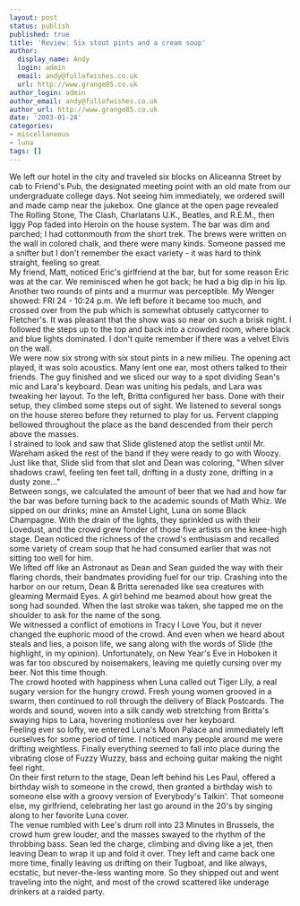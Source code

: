 ```yaml
---
layout: post
status: publish
published: true
title: 'Review: Six stout pints and a cream soup'
author:
  display_name: Andy
  login: admin
  email: andy@fullofwishes.co.uk
  url: http://www.grange85.co.uk
author_login: admin
author_email: andy@fullofwishes.co.uk
author_url: http://www.grange85.co.uk
date: '2003-01-24'
categories:
- miscellaneous
- luna
tags: []
---
```

<p>We left our hotel in the city and traveled six blocks on Aliceanna Street by cab to Friend's Pub, the designated meeting point with an old mate from our undergraduate college days. Not seeing him immediately, we ordered swill and made camp near the jukebox. One glance at the open page revealed The Rolling Stone, The Clash, Charlatans U.K., Beatles, and R.E.M., then Iggy Pop faded into Heroin on the house system. The bar was dim and parched; I had cottonmouth from the short trek. The brews were written on the wall in colored chalk, and there were many kinds. Someone passed me a snifter but I don't remember the exact variety - it was hard to think straight, feeling so great. <br />My friend, Matt, noticed Eric's girlfriend at the bar, but for some reason Eric was at the car. We reminisced when he got back; he had a big dip in his lip. Another two rounds of pints and a murmur was perceptible. My Wenger showed: FRI 24 - 10:24 p.m. We left before it became too much, and crossed over from the pub which is somewhat obtusely cattycorner to Fletcher's. It was pleasant that the show was so near on such a brisk night. I followed the steps up to the top and back into a crowded room, where black and blue lights dominated. I don't quite remember if there was a velvet Elvis on the wall.<br />We were now six strong with six stout pints in a new milieu. The opening act played, it was solo acoustics. Many lent one ear, most others talked to their friends. The guy finished and we sliced our way to a spot dividing Sean's mic and Lara's keyboard. Dean was uniting his pedals, and Lara was tweaking her layout. To the left, Britta configured her bass. Done with their setup, they climbed some steps out of sight. We listened to several songs on the house stereo before they returned to play for us. Fervent clapping bellowed throughout the place as the band descended from their perch above the masses.<br />I strained to look and saw that Slide glistened atop the setlist until Mr. Wareham asked the rest of the band if they were ready to go with Woozy. Just like that, Slide slid from that slot and Dean was coloring, "When silver shadows crawl, feeling ten feet tall, drifting in a dusty zone, drifting in a dusty zone..."<br />Between songs, we calculated the amount of beer that we had and how far the bar was before turning back to the academic sounds of Math Whiz. We sipped on our drinks; mine an Amstel Light, Luna on some Black Champagne. With the drain of the lights, they sprinkled us with their Lovedust, and the crowd grew fonder of those five artists on the knee-high stage. Dean noticed the richness of the crowd's enthusiasm and recalled some variety of cream soup that he had consumed earlier that was not sitting too well for him.<br />We lifted off like an Astronaut as Dean and Sean guided the way with their flaring chords, their bandmates providing fuel for our trip. Crashing into the harbor on our return, Dean & Britta serenaded like sea creatures with gleaming Mermaid Eyes. A girl behind me beamed about how great the song had sounded. When the last stroke was taken, she tapped me on the shoulder to ask for the name of the song.<br />We witnessed a conflict of emotions in Tracy I Love You, but it never changed the euphoric mood of the crowd. And even when we heard about steals and lies, a poison life, we sang along with the words of Slide (the highlight, in my opinion). Unfortunately, on New Year's Eve in Hoboken it was far too obscured by noisemakers, leaving me quietly cursing over my beer. Not this time though.<br />The crowd hooted with happiness when Luna called out Tiger Lily, a real sugary version for the hungry crowd. Fresh young women grooved in a swarm, then continued to roll through the delivery of Black Postcards. The words and sound, woven into a silk candy web stretching from Britta's swaying hips to Lara, hovering motionless over her keyboard.<br />Feeling ever so lofty, we entered Luna's Moon Palace and immediately left ourselves for some period of time. I noticed many people around me were drifting weightless. Finally everything seemed to fall into place during the vibrating close of Fuzzy Wuzzy, bass and echoing guitar making the night feel right.<br />On their first return to the stage, Dean left behind his Les Paul, offered a birthday wish to someone in the crowd, then granted a birthday wish to someone else with a groovy version of Everybody's Talkin'. That someone else, my girlfriend, celebrating her last go around in the 20's by singing along to her favorite Luna cover.<br />The venue rumbled with Lee's drum roll into 23 Minutes in Brussels, the crowd hum grew louder, and the masses swayed to the rhythm of the throbbing bass. Sean led the charge, climbing and diving like a jet, then leaving Dean to wrap it up and fold it over. They left and came back one more time, finally leaving us drifting on their Tugboat, and like always, ecstatic, but never-the-less wanting more. So they shipped out and went traveling into the night, and most of the crowd scattered like underage drinkers at a raided party.</p>
